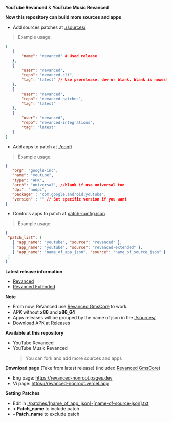 **YouTube Revanced** & **YouTube Music Revanced**

**Now this repository can build more sources and apps**
 - Add sources patches at [./sources/](./sources)
 > Example usage:
 ```json
 [
    {
        "name": "revanced" # Used release 
    },
    {
        "user": "revanced",
        "repo": "revanced-cli",
        "tag": "latest" // Use prerelease, dev or blank. blank is newest
    },
    {
        "user": "revanced",
        "repo": "revanced-patches",
        "tag": "latest" 
    },
    {
        "user": "revanced",
        "repo": "revanced-integrations",
        "tag": "latest"
    }
]
```
 - Add apps to patch at [./conf/](./conf)
 > Example usage:
 ```json
 {
    "org": "google-inc",
    "name": "youtube",
    "type": "APK", 
    "arch": "universal", //blank if use universal too
    "dpi": "nodpi",
    "package" : "com.google.android.youtube",
    "version" : "" // Set specific version if you want 
}
``` 
 - Controls apps to patch at [patch-config.json](patch-config.json)
 > Example usage:
 ```json
 {
  "patch_list": [
    { "app_name": "youtube", "source": "revanced" },
    { "app_name": "youtube", "source": "revanced-extended" },
    { "app_name": "name_of_app_json", "source": "name_of_source_json" }
  ]
}
```

**Latest release information**
  - [Revanced](https://github.com/revanced/revanced-patches/releases/latest)
  - [Revanced Extended](https://github.com/inotia00/revanced-patches/releases/latest)

**Note**
  - From now, ReVanced use [Revanced GmsCore](https://github.com/revanced/gmscore) to work.
  - APK without **x86** and **x86_64**
  - Apps releases will be grouped by the name of json in the [./sources/](./sources)
  - Download APK at Releases

**Available at this repository**
 - YouTube Revanced
 - YouTube Music Revanced
   > You can fork and add more sources and apps

**Download page** (Take from latest release) (included [Revanced GmsCore](https://github.com/revanced/gmscore))
  - Eng page: https://revanced-nonroot.pages.dev
  - Vi page: https://revanced-nonroot.vercel.app

**Setting Patches**
 - Edit in [./patches/[name_of_app_json]-[name-of-source-json].txt](./patches/)   
 - **+ Patch_name** to include patch
 - **- Patch_name** to exclude patch 
